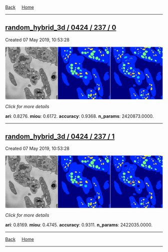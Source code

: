 
[Back](..)&nbsp;&nbsp;&nbsp;&nbsp;&nbsp;[Home](https://leapmanlab.github.io/snapshots)

---

<div class="summary"><a href="0"><h2>random_hybrid_3d / 0424 / 237 / 0</h2></a><p>Created 07 May 2019, 10:53:28
</p><a href="0"><img src="0/media/summary.png" align="center"></a><p>
<i>Click for more details</i>
</p></div>

**ari**: 0.8276. **miou**: 0.6172. **accuracy**: 0.9368. **n_params**: 2420873.0000. 

---

<div class="summary"><a href="1"><h2>random_hybrid_3d / 0424 / 237 / 1</h2></a><p>Created 07 May 2019, 10:53:28
</p><a href="1"><img src="1/media/summary.png" align="center"></a><p>
<i>Click for more details</i>
</p></div>

**ari**: 0.8169. **miou**: 0.4745. **accuracy**: 0.9311. **n_params**: 2422035.0000. 

---

[Back](..)&nbsp;&nbsp;&nbsp;&nbsp;&nbsp;[Home](https://leapmanlab.github.io/snapshots)

---